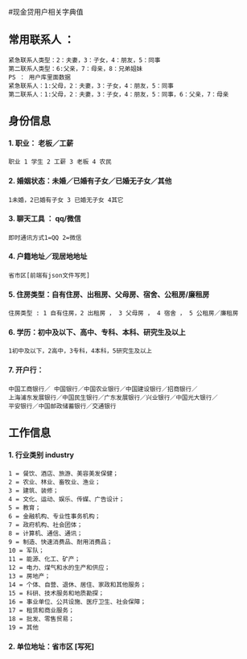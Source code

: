 #现金贷用户相关字典值



## 常用联系人 ： 

```
紧急联系人类型：2：夫妻，3：子女，4：朋友，5：同事
第二联系人类型：6:父亲，7：母亲，8：兄弟姐妹
PS ： 用户库里面数据
紧急联系人：1:父母，2：夫妻，3：子女，4：朋友，5：同事
第二联系人：1:父母，2：夫妻，3：子女，4：朋友，5：同事，6：父亲，7：母亲
```

## 身份信息
#### 1. 职业： 老板／工薪
``` 
职业 1 学生 2 工薪 3 老板 4 农民
```
#### 2. 婚姻状态：未婚／已婚有子女／已婚无子女／其他
``` 
1未婚，2已婚有子女 3 已婚无子女 4其它
``` 
#### 3. 聊天工具 ： qq/微信
``` 
即时通讯方式1=QQ 2=微信
``` 
#### 4. 户籍地址／现居地地址 
```
省市区[前端有json文件写死]
```
#### 5. 住房类型：自有住房、出租房、父母房、宿舍、公租房/廉租房
```
住房类型 : 1 自有住房，2 出租房 ， 3 父母房 ， 4 宿舍 ， 5 公租房／廉租房
```
#### 6. 学历：初中及以下、高中、专科、本科、研究生及以上
``` 
1初中及以下，2高中，3专科，4本科，5研究生及以上
``` 
#### 7. 开户行：
``` 
中国工商银行／ 中国银行／中国农业银行／中国建设银行／招商银行／
上海浦东发展银行／中国民生银行／广东发展银行／兴业银行／中国光大银行／
平安银行／中国邮政储蓄银行／交通银行
``` 

## 工作信息
#### 1. 行业类别 industry
```
1 = 餐饮、酒店、旅游、美容美发保健；
2 = 农业、林业、畜牧业、渔业；
3 = 建筑、装修；
4 = 文化、运动、娱乐、传媒、广告设计；
5 = 教育；
6 = 金融机构、专业性事务机构；
7 = 政府机构、社会团体；
8 = 计算机、通信、通讯；
9 = 制造、快速消费品、耐用消费品；
10 = 军队；
11 = 能源、化工、矿产；
12 = 电力、煤气和水的生产和供应；
13 = 房地产；
14 = 个体、自营、退休、居住、家政和其他服务；
15 = 科研、技术服务和地质勘探；
16 = 事业单位、公共设施、医疗卫生、社会保障；
17 = 租赁和商业服务；
18 = 批发、零售贸易；
19 = 其他
```
#### 2. 单位地址：省市区 [写死]





